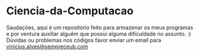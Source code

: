 # Ciencia-da-Computacao
Saudações, aqui é um repositório feito para armazenar os meus programas e por ventura auxiliar alguém que possui alguma dificuldade no assunto. :)
Dúvidas ou problemas nos códigos favor enviar um email para vinicius.alves@sempreceub.com
